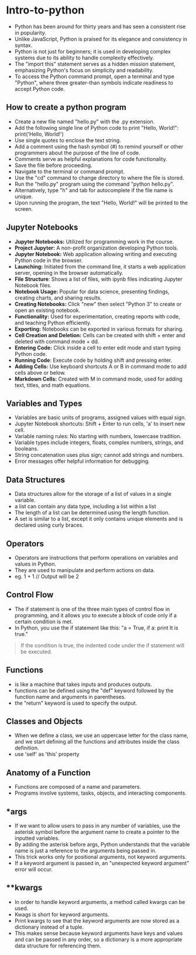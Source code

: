 # Intro-to-python

- Python has been around for thirty years and has seen a consistent rise in popularity.
- Unlike JavaScript, Python is praised for its elegance and consistency in syntax.
- Python is not just for beginners; it is used in developing complex systems due to its ability to handle complexity effectively.
- The "import this" statement serves as a hidden mission statement, emphasizing Python's focus on simplicity and readability.
- To access the Python command prompt, open a terminal and type "Python", where three greater-than symbols indicate readiness to accept Python code.

How to create a python program 
-----------------------------------
- Create a new file named "hello.py" with the .py extension.
- Add the following single line of Python code to print "Hello, World!": print('Hello, World!')
- Use single quotes to enclose the text string.
- Add a comment using the hash symbol (#) to remind yourself or other programmers about the purpose of the line of code.
- Comments serve as helpful explanations for code functionality.
- Save the file before proceeding.
- Navigate to the terminal or command prompt.
- Use the "cd" command to change directory to where the file is stored.
- Run the "hello.py" program using the command "python hello.py".
- Alternatively, type "h" and tab for autocomplete if the file name is unique.
- Upon running the program, the text "Hello, World!" will be printed to the screen.

Jupyter Notebooks
----------------------
- <b>Jupyter Notebooks:</b> Utilized for programming work in the course.
- <b>Project Jupyter:</b> A non-profit organization developing Python tools.
- <b>Jupyter Notebook:</b> Web application allowing writing and executing Python code in the browser.
- <b>Launching:</b> Initiated from the command line, it starts a web application server, opening in the browser automatically.
- <b>File Structure</b>: Shows a list of files, with ipynb files indicating Jupyter Notebook files.
- <b>Notebook Usage:</b> Popular for data science, presenting findings, creating charts, and sharing results.
- <b>Creating Notebooks:</b> Click "new" then select "Python 3" to create or open an existing notebook.
- <b>Functionality:</b> Used for experimentation, creating reports with code, and teaching Python efficiently.
- <b>Exporting:</b> Notebooks can be exported in various formats for sharing.
- <b>Cell Creation and Deletion:</b> Cells can be created with shift + enter and deleted with command mode + dd.
- <b>Entering Code:</b> Click inside a cell to enter edit mode and start typing Python code.
- <b>Running Code</b>: Execute code by holding shift and pressing enter.
- <b>Adding Cells:</b> Use keyboard shortcuts A or B in command mode to add cells above or below.
- <b>Markdown Cells:</b> Created with M in command mode, used for adding text, titles, and math equations.


Variables and Types
----------------------------
- Variables are basic units of programs, assigned values with equal sign.
- Jupyter Notebook shortcuts: Shift + Enter to run cells, 'a' to insert new cell.
- Variable naming rules: No starting with numbers, lowercase tradition.
- Variable types include integers, floats, complex numbers, strings, and booleans.
- String concatenation uses plus sign; cannot add strings and numbers.
- Error messages offer helpful information for debugging.

Data Structures
----------------------------
- Data structures allow for the storage of a list of values in a single variable.
- a list can contain any data type, including a list within a list
- The length of a list can be determined using the length function.
- A set is similar to a list, except it only contains unique elements and is declared using curly braces. 

Operators
---------------------------
- Operators are instructions that perform operations on variables and values in Python.
- They are used to manipulate and perform actions on data.
- eg. 1 + 1 // Output will be 2 


Control Flow
-----------------------------
- The if statement is one of the three main types of control flow in programming, and it allows you to execute a block of code only if a certain condition is met.
- In Python, you use the if statement like this: "a = True, if a: print It is true." 
> If the condition is true, the indented code under the if statement will be executed.

Functions
-------------------------------
- is like a machine that takes inputs and produces outputs.
- functions can be defined using the "def" keyword followed by the function name and arguments in parentheses.
- the "return" keyword is used to specify the output.

Classes and Objects
--------------------------------
- When we define a class, we use an uppercase letter for the class name, and we start defining all the functions and attributes inside the class definition. 
- use 'self' as 'this' property


Anatomy of a Function
-------------------------------
- Functions are composed of a name and parameters.
- Programs involve systems, tasks, objects, and interacting components.


*args
-----------------------------
-  If we want to allow users to pass in any number of variables, use the asterisk symbol before the argument name to create a pointer to the inputted variables.
-   By adding the asterisk before args, Python understands that the variable name is just a reference to the arguments being passed in.
- This trick works only for positional arguments, not keyword arguments.
- If a keyword argument is passed in, an "unexpected keyword argument" error will occur.


**kwargs
-----------------------------
- In order to handle keyword arguments, a method called kwargs can be used.
- Kwags is short for keyword arguments.
- Print kwargs to see that the keyword arguments are now stored as a dictionary instead of a tuple.
- This makes sense because keyword arguments have keys and values and can be passed in any order, so a dictionary is a more appropriate data structure for referencing them.


